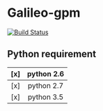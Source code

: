 # Galileo-gpm


[![Build Status](https://travis-ci.org/ColeChan/Galileo-gpm.svg?branch=dev)](https://travis-ci.org/ColeChan/Galileo-gpm)

## Python requirement

|[x] | python 2.6   |
|:--:|:------------:|
|[x] | python 2.7   |
|[x] | python 3.5   |